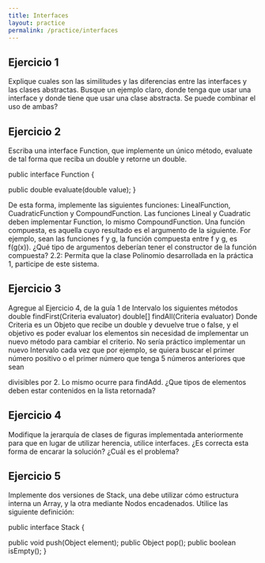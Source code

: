 ```yaml
---
title: Interfaces
layout: practice
permalink: /practice/interfaces
---
```


## Ejercicio 1
Explique cuales son las similitudes y las diferencias entre las interfaces y las clases
abstractas. Busque un ejemplo claro, donde tenga que usar una interface y donde tiene que
usar una clase abstracta. Se puede combinar el uso de ambas?

## Ejercicio 2
Escriba una interface Function, que implemente un único método, evaluate de tal forma
que reciba un double y retorne un double.

public interface Function {

public double evaluate(double value);
}

De esta forma, implemente las siguientes funciones: LinealFunction,
CuadraticFunction y CompoundFunction.
Las funciones Lineal y Cuadratic deben implementar Function, lo mismo
CompoundFunction. Una función compuesta, es aquella cuyo resultado es el argumento de la
siguiente. For ejemplo, sean las funciones f y g, la función compuesta entre f y g, es f(g(x)).
¿Qué tipo de argumentos deberían tener el constructor de la función compuesta?
2.2: Permita que la clase Polinomio desarrollada en la práctica 1, participe de este sistema.

## Ejercicio 3
Agregue al Ejercicio 4, de la guía 1 de Intervalo los siguientes métodos
double findFirst(Criteria evaluator)
double[] findAll(Criteria evaluator)
Donde Criteria es un Objeto que recibe un double y devuelve true o false, y el objetivo es poder
evaluar los elementos sin necesidad de implementar un nuevo método para cambiar el criterio.
No sería práctico implementar un nuevo Intervalo cada vez que por ejemplo, se quiera buscar
el primer número positivo o el primer número que tenga 5 números anteriores que sean

divisibles por 2. Lo mismo ocurre para findAdd. ¿Que tipos de elementos deben estar
contenidos en la lista retornada?

## Ejercicio 4
Modifique la jerarquía de clases de figuras implementada anteriormente para que en
lugar de utilizar herencia, utilice interfaces. ¿Es correcta esta forma de encarar la solución?
¿Cuál es el problema?

## Ejercicio 5
Implemente dos versiones de Stack, una debe utilizar cómo estructura interna un Array,
y la otra mediante Nodos encadenados. Utilice las siguiente definición:

public interface Stack {

public void push(Object element);
public Object pop();
public boolean isEmpty();
}